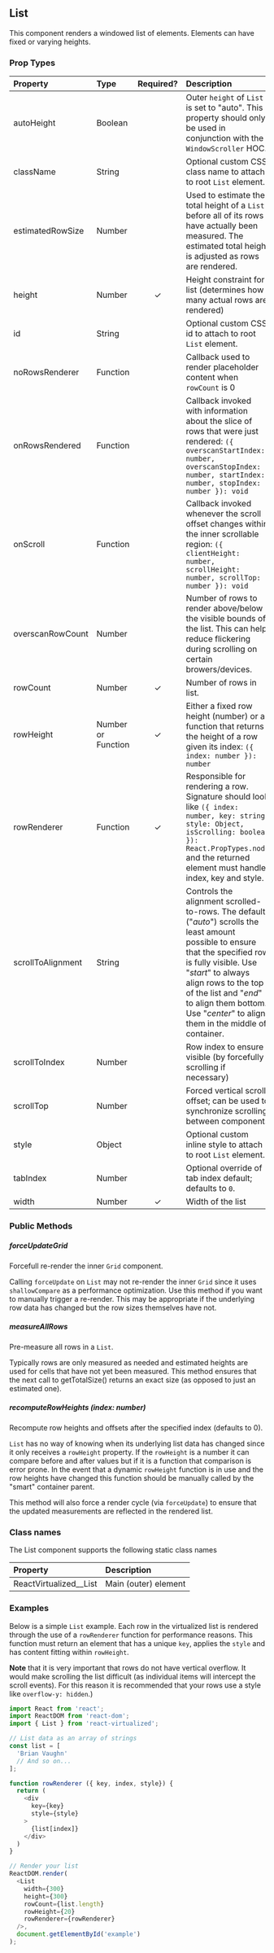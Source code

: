 List
---------------

This component renders a windowed list of elements.
Elements can have fixed or varying heights.

### Prop Types
| Property | Type | Required? | Description |
|:---|:---|:---:|:---|
| autoHeight | Boolean |  | Outer `height` of `List` is set to "auto". This property should only be used in conjunction with the `WindowScroller` HOC. |
| className | String |  | Optional custom CSS class name to attach to root `List` element. |
| estimatedRowSize | Number |  | Used to estimate the total height of a `List` before all of its rows have actually been measured. The estimated total height is adjusted as rows are rendered. |
| height | Number | ✓ | Height constraint for list (determines how many actual rows are rendered) |
| id | String |  | Optional custom CSS id to attach to root `List` element. |
| noRowsRenderer | Function |  | Callback used to render placeholder content when `rowCount` is 0 |
| onRowsRendered | Function |  | Callback invoked with information about the slice of rows that were just rendered: `({ overscanStartIndex: number, overscanStopIndex: number, startIndex: number, stopIndex: number }): void` |
| onScroll | Function |  | Callback invoked whenever the scroll offset changes within the inner scrollable region: `({ clientHeight: number, scrollHeight: number, scrollTop: number }): void` |
| overscanRowCount | Number |  | Number of rows to render above/below the visible bounds of the list. This can help reduce flickering during scrolling on certain browers/devices. |
| rowCount | Number | ✓ | Number of rows in list. |
| rowHeight | Number or Function | ✓ | Either a fixed row height (number) or a function that returns the height of a row given its index: `({ index: number }): number` |
| rowRenderer | Function | ✓ | Responsible for rendering a row. Signature should look like `({ index: number, key: string, style: Object, isScrolling: boolean }): React.PropTypes.node` and the returned element must handle index, key and style.|
| scrollToAlignment | String |  | Controls the alignment scrolled-to-rows. The default ("_auto_") scrolls the least amount possible to ensure that the specified row is fully visible. Use "_start_" to always align rows to the top of the list and "_end_" to align them bottom. Use "_center_" to align them in the middle of container. |
| scrollToIndex | Number |  | Row index to ensure visible (by forcefully scrolling if necessary) |
| scrollTop | Number |  | Forced vertical scroll offset; can be used to synchronize scrolling between components |
| style | Object |  | Optional custom inline style to attach to root `List` element. |
| tabIndex | Number |  | Optional override of tab index default; defaults to `0`. |
| width | Number | ✓ | Width of the list |

### Public Methods

##### forceUpdateGrid
Forcefull re-render the inner `Grid` component.

Calling `forceUpdate` on `List` may not re-render the inner `Grid` since it uses `shallowCompare` as a performance optimization.
Use this method if you want to manually trigger a re-render.
This may be appropriate if the underlying row data has changed but the row sizes themselves have not.

##### measureAllRows
Pre-measure all rows in a `List`.

Typically rows are only measured as needed and estimated heights are used for cells that have not yet been measured.
This method ensures that the next call to getTotalSize() returns an exact size (as opposed to just an estimated one).

##### recomputeRowHeights (index: number)
Recompute row heights and offsets after the specified index (defaults to 0).

`List` has no way of knowing when its underlying list data has changed since it only receives a `rowHeight` property.
If the `rowHeight` is a number it can compare before and after values but if it is a function that comparison is error prone.
In the event that a dynamic `rowHeight` function is in use and the row heights have changed this function should be manually called by the "smart" container parent.

This method will also force a render cycle (via `forceUpdate`) to ensure that the updated measurements are reflected in the rendered list.

### Class names

The List component supports the following static class names

| Property | Description |
|:---|:---|
| ReactVirtualized__List | Main (outer) element |

### Examples

Below is a simple `List` example. Each row in the virtualized list is rendered through the use of a `rowRenderer` function for performance reasons. This function must return an element that has a unique `key`, applies the `style` and has content fitting within `rowHeight`.

**Note** that it is very important that rows do not have vertical overflow.
It would make scrolling the list difficult (as individual items will intercept the scroll events).
For this reason it is recommended that your rows use a style like `overflow-y: hidden`.)

```javascript
import React from 'react';
import ReactDOM from 'react-dom';
import { List } from 'react-virtualized';

// List data as an array of strings
const list = [
  'Brian Vaughn'
  // And so on...
];

function rowRenderer ({ key, index, style}) {
  return (
    <div
      key={key}
      style={style}
    >
      {list[index]}
    </div>
  )
}

// Render your list
ReactDOM.render(
  <List
    width={300}
    height={300}
    rowCount={list.length}
    rowHeight={20}
    rowRenderer={rowRenderer}
  />,
  document.getElementById('example')
);
```
